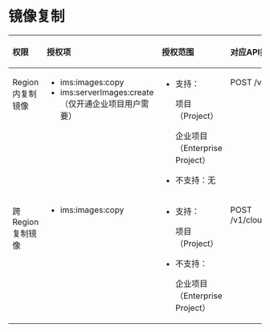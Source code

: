 # 镜像复制<a name="ims_03_appendix_09"></a>

<a name="table1453235124417"></a>
<table><thead align="left"><tr id="row9531235204420"><th class="cellrowborder" valign="top" width="16.74167416741674%" id="mcps1.1.5.1.1"><p id="p0672171419381"><a name="p0672171419381"></a><a name="p0672171419381"></a>权限</p>
</th>
<th class="cellrowborder" valign="top" width="21.782178217821784%" id="mcps1.1.5.1.2"><p id="p367220148383"><a name="p367220148383"></a><a name="p367220148383"></a>授权项</p>
</th>
<th class="cellrowborder" valign="top" width="24.902490249024904%" id="mcps1.1.5.1.3"><p id="p767251493818"><a name="p767251493818"></a><a name="p767251493818"></a>授权范围</p>
</th>
<th class="cellrowborder" valign="top" width="36.57365736573658%" id="mcps1.1.5.1.4"><p id="p13672191463819"><a name="p13672191463819"></a><a name="p13672191463819"></a>对应API接口</p>
</th>
</tr>
</thead>
<tbody><tr id="row653535194414"><td class="cellrowborder" valign="top" width="16.74167416741674%" headers="mcps1.1.5.1.1 "><p id="p1125774144416"><a name="p1125774144416"></a><a name="p1125774144416"></a>Region内复制镜像</p>
</td>
<td class="cellrowborder" valign="top" width="21.782178217821784%" headers="mcps1.1.5.1.2 "><a name="ul8652446330"></a><a name="ul8652446330"></a><ul id="ul8652446330"><li>ims:images:copy</li><li>ims:serverImages:create（仅开通企业项目用户需要）</li></ul>
</td>
<td class="cellrowborder" valign="top" width="24.902490249024904%" headers="mcps1.1.5.1.3 "><a name="ul184289345397"></a><a name="ul184289345397"></a><ul id="ul184289345397"><li>支持：<p id="ims_03_appendix_05_p95851226173915"><a name="ims_03_appendix_05_p95851226173915"></a><a name="ims_03_appendix_05_p95851226173915"></a>项目（Project）</p>
<p id="ims_03_appendix_05_p13585172619399"><a name="ims_03_appendix_05_p13585172619399"></a><a name="ims_03_appendix_05_p13585172619399"></a>企业项目（Enterprise Project）</p>
</li></ul>
<a name="ul2042811347393"></a><a name="ul2042811347393"></a><ul id="ul2042811347393"><li>不支持：无</li></ul>
</td>
<td class="cellrowborder" valign="top" width="36.57365736573658%" headers="mcps1.1.5.1.4 "><p id="p152570416441"><a name="p152570416441"></a><a name="p152570416441"></a>POST /v1/cloudimages/{image_id}/copy</p>
</td>
</tr>
<tr id="row1947013154514"><td class="cellrowborder" valign="top" width="16.74167416741674%" headers="mcps1.1.5.1.1 "><p id="p479372310457"><a name="p479372310457"></a><a name="p479372310457"></a>跨Region复制镜像</p>
</td>
<td class="cellrowborder" valign="top" width="21.782178217821784%" headers="mcps1.1.5.1.2 "><a name="ul56522469318"></a><a name="ul56522469318"></a><ul id="ul56522469318"><li>ims:images:copy</li></ul>
</td>
<td class="cellrowborder" valign="top" width="24.902490249024904%" headers="mcps1.1.5.1.3 "><a name="ul1622614014247"></a><a name="ul1622614014247"></a><ul id="ul1622614014247"><li>支持：<p id="ims_03_appendix_05_p17460194919398"><a name="ims_03_appendix_05_p17460194919398"></a><a name="ims_03_appendix_05_p17460194919398"></a>项目（Project）</p>
</li></ul>
<a name="ul172262092412"></a><a name="ul172262092412"></a><ul id="ul172262092412"><li>不支持：<p id="ims_03_appendix_05_p0460164920391"><a name="ims_03_appendix_05_p0460164920391"></a><a name="ims_03_appendix_05_p0460164920391"></a>企业项目（Enterprise Project）</p>
</li></ul>
</td>
<td class="cellrowborder" valign="top" width="36.57365736573658%" headers="mcps1.1.5.1.4 "><p id="p197931223184516"><a name="p197931223184516"></a><a name="p197931223184516"></a>POST /v1/cloudimages/{image_id}/cross_region_copy</p>
</td>
</tr>
</tbody>
</table>


